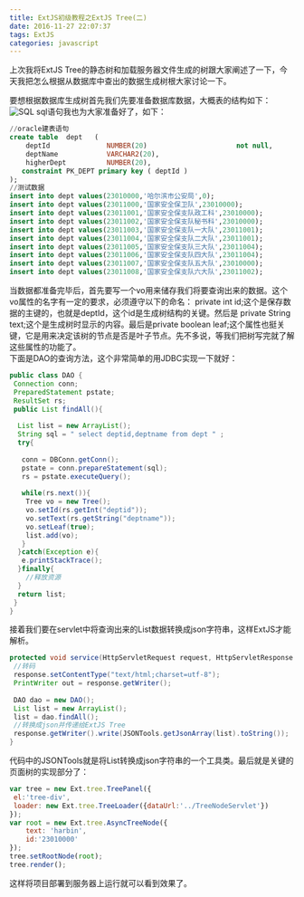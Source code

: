 ```yaml
---
title: ExtJS初级教程之ExtJS Tree(二)
date: 2016-11-27 22:07:37
tags: ExtJS
categories: javascript
---
```

上次我将ExtJS Tree的静态树和加载服务器文件生成的树跟大家阐述了一下，今天我把怎么根据从数据库中查出的数据生成树根大家讨论一下。<!--more-->

要想根据数据库生成树首先我们先要准备数据库数据，大概表的结构如下：
![SQL](/images/tree_2_sql.png)
sql语句我也为大家准备好了，如下：
``` sql
//oracle建表语句  
create table  dept   (  
    deptId              NUMBER(20)                      not null,  
    deptName            VARCHAR2(20),  
    higherDept          NUMBER(20),  
   constraint PK_DEPT primary key ( deptId )  
);  
//测试数据  
insert into dept values(23010000,'哈尔滨市公安局',0);  
insert into dept values(23011000,'国家安全保卫队',23010000);  
insert into dept values(23011001,'国家安全保支队政工科',23010000);  
insert into dept values(23011002,'国家安全保支队秘书科',23010000);  
insert into dept values(23011003,'国家安全保支队一大队',23011001);  
insert into dept values(23011004,'国家安全保支队二大队',23011001);  
insert into dept values(23011005,'国家安全保支队三大队',23011004);  
insert into dept values(23011006,'国家安全保支队四大队',23011004);  
insert into dept values(23011007,'国家安全保支队五大队',23010000);  
insert into dept values(23011008,'国家安全保支队六大队',23011002); 
```
当数据都准备完毕后，首先要写一个vo用来储存我们将要查询出来的数据。这个vo属性的名字有一定的要求，必须遵守以下的命名： private int id;这个是保存数据的主键的，也就是deptId，这个id是生成树结构的关键。然后是 private String text;这个是生成树时显示的内容。最后是private boolean leaf;这个属性也挺关键，它是用来决定该树的节点是否是叶子节点。先不多说，等我们把树写完就了解这些属性的功能了。  
下面是DAO的查询方法，这个非常简单的用JDBC实现一下就好：
``` java
public class DAO {  
 Connection conn;   
 PreparedStatement pstate;  
 ResultSet rs;  
 public List findAll(){  
   
  List list = new ArrayList();  
  String sql = " select deptid,deptname from dept " ;   
  try{  
     
   conn = DBConn.getConn();   
   pstate = conn.prepareStatement(sql);  
   rs = pstate.executeQuery();  
     
   while(rs.next()){    
    Tree vo = new Tree();  
    vo.setId(rs.getInt("deptid"));  
    vo.setText(rs.getString("deptname"));  
    vo.setLeaf(true);  
    list.add(vo);  
   }   
  }catch(Exception e){     
   e.printStackTrace();     
  }finally{  
    //释放资源  
  }  
  return list;  
 }  
}
```
接着我们要在servlet中将查询出来的List数据转换成json字符串，这样ExtJS才能解析。
``` java
protected void service(HttpServletRequest request, HttpServletResponse response)throws ServletException, IOException {  
 //转码  
 response.setContentType("text/html;charset=utf-8");  
 PrintWriter out = response.getWriter();  
    
 DAO dao = new DAO();  
 List list = new ArrayList();  
 list = dao.findAll();  
 //转换成json并传递给ExtJS Tree  
 response.getWriter().write(JSONTools.getJsonArray(list).toString());   
}  
```
代码中的JSONTools就是将List转换成json字符串的一个工具类。最后就是关键的页面树的实现部分了：
``` javascript
var tree = new Ext.tree.TreePanel({  
 el:'tree-div',  
 loader: new Ext.tree.TreeLoader({dataUrl:'../TreeNodeServlet'})  
});  
var root = new Ext.tree.AsyncTreeNode({  
    text: 'harbin',  
    id:'23010000'  
});  
tree.setRootNode(root);  
tree.render();
```
这样将项目部署到服务器上运行就可以看到效果了。


